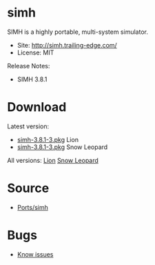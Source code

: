 

# simh #

SIMH is a highly portable, multi-system simulator.

  * Site: http://simh.trailing-edge.com/
  * License: MIT

Release Notes:
  * SIMH 3.8.1


# Download #

Latest version:
  * [simh-3.8.1-3.pkg](http://code.google.com/p/rudix/downloads/detail?name=simh-3.8.1-3.pkg) Lion
  * [simh-3.8.1-3.pkg](http://code.google.com/p/rudix-snowleopard/downloads/detail?name=simh-3.8.1-3.pkg) Snow Leopard

All versions: [Lion](http://code.google.com/p/rudix/downloads/list?q=simh) [Snow Leopard](http://code.google.com/p/rudix-snowleopard/downloads/list?q=simh)

# Source #
  * [Ports/simh](http://code.google.com/p/rudix/source/browse/Ports/simh)

# Bugs #
  * [Know issues](http://code.google.com/p/rudix/issues/list?q=simh)
